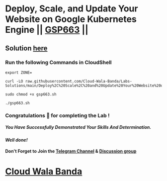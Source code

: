 # Deploy, Scale, and Update Your Website on Google Kubernetes Engine || [GSP663](https://www.cloudskillsboost.google/focuses/10470?parent=catalog) ||

## Solution [here](https://youtu.be/N5NEBsxjMOI)

### Run the following Commands in CloudShell
```
export ZONE=
```
```
curl -LO raw.githubusercontent.com/Cloud-Wala-Banda/Labs-Solutions/main/Deploy%2C%20Scale%2C%20and%20Update%20Your%20Website%20on%20Google%20Kubernetes%20Engine/gsp663.sh

sudo chmod +x gsp663.sh

./gsp663.sh
```

### Congratulations 🎉 for completing the Lab !

##### *You Have Successfully Demonstrated Your Skills And Determination.*

#### *Well done!*

#### Don't Forget to Join the [Telegram Channel](https://t.me/cloudwalabanda) & [Discussion group](https://t.me/cloudwalabandachats)

# [Cloud Wala Banda](https://www.youtube.com/@cloudwalabanda)

